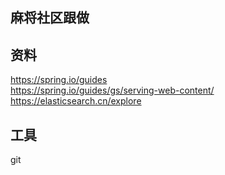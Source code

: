 ## 麻将社区跟做

## 资料
https://spring.io/guides  
https://spring.io/guides/gs/serving-web-content/  
https://elasticsearch.cn/explore

## 工具
git 